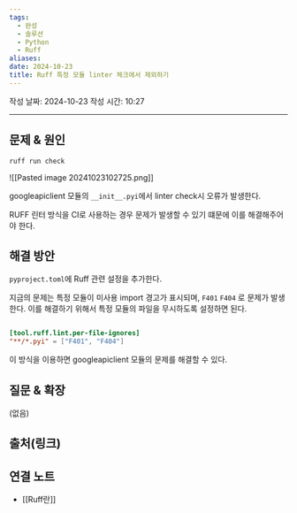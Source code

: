 ```yaml
---
tags:
  - 완성
  - 솔루션
  - Python
  - Ruff
aliases: 
date: 2024-10-23
title: Ruff 특정 모듈 linter 체크에서 제외하기
---
```

작성 날짜: 2024-10-23
작성 시간: 10:27


----

## 문제 & 원인

```shell
ruff run check
```

![[Pasted image 20241023102725.png]]

googleapiclient 모듈의 `__init__.pyi`에서 linter check시 오류가 발생한다. 

RUFF 린터 방식을 CI로 사용하는 경우 문제가 발생할 수 있기 떄문에 이를 해결해주어야 한다.

## 해결 방안

`pyproject.toml`에 Ruff 관련 설정을 추가한다.

지금의 문제는 특정 모듈이 미사용 import 경고가 표시되며, `F401` `F404` 로 문제가 발생한다.
이를 해결하기 위해서 특정 모듈의 파일을 무시하도록 설정하면 된다.


```toml

[tool.ruff.lint.per-file-ignores]
"**/*.pyi" = ["F401", "F404"]  
```

이 방식을 이용하면 googleapiclient 모듈의 문제를 해결할 수 있다.


## 질문 & 확장

(없음)

## 출처(링크)


## 연결 노트

- [[Ruff란]]